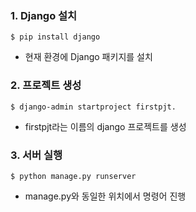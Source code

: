 ### 1. Django 설치
~~~
$ pip install django
~~~
- 현재 환경에 Django 패키지를 설치

### 2. 프로젝트 생성
~~~
$ django-admin startproject firstpjt.
~~~
- firstpjt라는 이름의 django 프로젝트를 생성

### 3. 서버 실행
~~~
$ python manage.py runserver
~~~
- manage.py와 동일한 위치에서 명령어 진행
